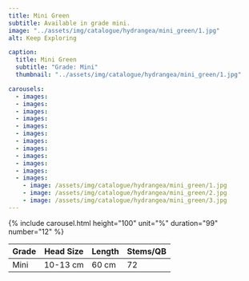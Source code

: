 ```yaml
---
title: Mini Green
subtitle: Available in grade mini.
image: "../assets/img/catalogue/hydrangea/mini_green/1.jpg"
alt: Keep Exploring

caption: 
  title: Mini Green
  subtitle: "Grade: Mini"
  thumbnail: "../assets/img/catalogue/hydrangea/mini_green/1.jpg"

carousels:
  - images:
  - images:
  - images:
  - images:
  - images:
  - images:
  - images:
  - images:
  - images:
  - images:
  - images:
  - images:
    - image: /assets/img/catalogue/hydrangea/mini_green/1.jpg
    - image: /assets/img/catalogue/hydrangea/mini_green/2.jpg
    - image: /assets/img/catalogue/hydrangea/mini_green/3.jpg
---
```


{% include carousel.html height="100" unit="%" duration="99" number="12" %}

| Grade | Head Size | Length | Stems/QB |
|-------|-----------|--------|----------|
| Mini | 10-13 cm | 60 cm | 72 |
